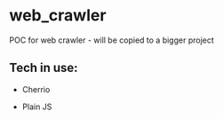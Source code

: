 # web_crawler
POC for web crawler - will be copied to a bigger project

## Tech in use:

* Cherrio

* Plain JS
